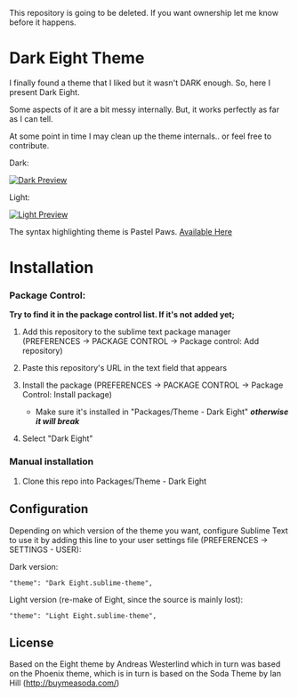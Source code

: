 This repository is going to be deleted. If you want ownership let me know before it happens.

# Dark Eight Theme

I finally found a theme that I liked but it wasn't DARK enough. So, here I present Dark Eight.

Some aspects of it are a bit messy internally. But, it works perfectly as far as I can tell.

At some point in time I may clean up the theme internals.. or feel free to contribute.

Dark:

[![Dark Preview][1]][2]

Light:

[![Light Preview][3]][4]

The syntax highlighting theme is Pastel Paws. [Available Here](https://github.com/Ociidii-Works/Pastel-Paws.tmTheme)

# Installation

### Package Control:

**Try to find it in the package control list. If it's not added yet;**

1. Add this repository to the sublime text package manager
(PREFERENCES -> PACKAGE CONTROL -> Package control: Add repository)

2. Paste this repository's URL in the text field that appears

3. Install the package
(PREFERENCES -> PACKAGE CONTROL -> Package Control: Install package)

	- Make sure it's installed in "Packages/Theme - Dark Eight" ***otherwise it will break***

4. Select "Dark Eight"

### Manual installation

1. Clone this repo into Packages/Theme - Dark Eight

## Configuration

Depending on which version of the theme you want, configure Sublime Text
to use it by adding this line to your user settings file
(PREFERENCES -> SETTINGS - USER):

Dark version:

    "theme": "Dark Eight.sublime-theme",

Light version (re-make of Eight, since the source is mainly lost):

	"theme": "Light Eight.sublime-theme",

## License

Based on the Eight theme by Andreas Westerlind which in turn was based on the Phoenix theme, which is in turn is based on the Soda Theme by Ian Hill (http://buymeasoda.com/)

[1]: https://raw.github.com/Ociidii-Works/theme-dark-eight-cleanup/master/preview/dark_thumbnail.png
[2]: https://raw.github.com/Ociidii-Works/theme-dark-eight-cleanup/master/preview/dark_full.png
[3]: https://raw.github.com/Ociidii-Works/theme-dark-eight-cleanup/master/preview/light_thumbnail.png
[4]: https://raw.github.com/Ociidii-Works/theme-dark-eight-cleanup/master/preview/light_full.png
